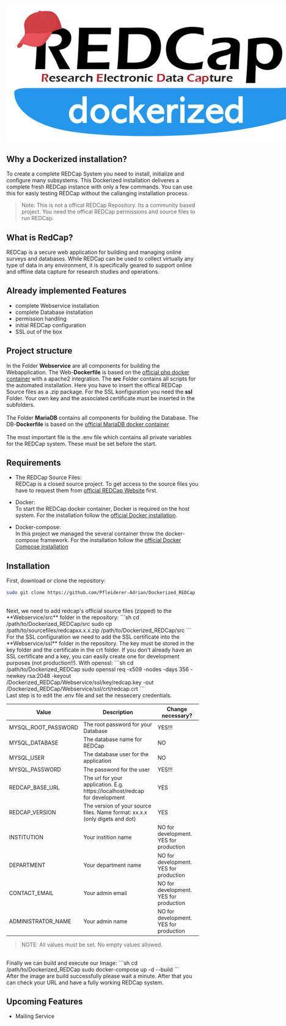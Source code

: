 <img src="logo2.png" alt="HTML ERROR" style="max-width: 1000px;"><br><h2>Why a Dockerized installation?</h2>To create a complete REDCap System you need to install, initialize and configure many subsystems. This Dockerized installation deliveres a complete fresh REDCap instance with only a few commands. You can use this for easly testing REDCap without the callanging installation process.
> Note: This is not a offical REDCap Repository. Its a community based project. You need the offical REDCap permissions and source files to run REDCap.
<h2>What is RedCap?</h2>
REDCap is a secure web application for building and managing online surveys and databases. While REDCap can be used to collect virtually any type of data in any environment, it is specifically geared to support online and offline data capture for research studies and operations.

## Already implemented Features
- complete Webservice installation
- complete Database installation
- permission handling
- initial REDCap configuration
- SSL out of the box

## Project structure
In the Folder **Webservice** are all components for building the Webapplication. The Web-**Dockerfile** is based on the [official php docker container](https://hub.docker.com/_/php) with a apache2 integration. The **src** Folder contains all scripts for the automated installation. Here you have to insert the offical REDCap Source files as a .zip package. For the SSL konfiguration you need the **ssl** Folder. Your own key and the associated certificate must be inserted in the subfolders.<br><br>
The Folder **MariaDB** contains all components for building the Database. The DB-**Dockerfile** is based on the [official MariaDB docker container](https://hub.docker.com/_/mariadb)<br><br>
The most important file is the .env file which contains all private variables for the REDCap system. These must be set before the start.

## Requirements
- The REDCap Source Files:<br>
REDCap is a closed source project. To get access to the source files you have to request them from [official REDCap Website](https://projectredcap.org/) first.

- Docker:<br>
To start the REDCap docker container, Docker is required on the host system. For the installation follow the [official Docker installation](https://docs.docker.com/get-docker/).

- Docker-compose:<br>
In this project we managed the several container throw the docker-compose framework. For the installation follow the [official Docker Compose installation](https://docs.docker.com/compose/install/)

## Installation
First, download or clone the repository:
```sh
sudo git clone https://github.com/Pfleiderer-Adrian/Dockerized_REDCap
```

<br>
Next, we need to add redcap's official source files (zipped) to the **Webservice/src** folder in the repository:
```sh
cd /path/to/Dockerized_REDCap/src
sudo cp /path/to/sourcefiles/redcapxx.x.x.zip /path/to/Dockerized_REDCap/src
```

<br>
For the SSL configuration we need to add the SSL certificate into the **Webservice/ssl** folder in the repository. The key must be stored in the key folder and the certificate in the crt folder.
If you don't already have an SSL certificate and a key, you can easily create one for development purposes (not production!!).
With openssl:
```sh
cd /path/to/Dockerized_REDCap
sudo openssl req -x509 -nodes -days 356 -newkey rsa:2048 -keyout /Dockerized_REDCap/Webservice/ssl/key/redcap.key -out /Dockerized_REDCap/Webservice/ssl/crt/redcap.crt
```
<br>
Last step is to edit the .env file and set the nessecery credentials.

| Value | Description | Change necessary? |
| ----- | ------ | ----- |
| MYSQL_ROOT_PASSWORD | The root password for your Database | YES!!! |
| MYSQL_DATABASE | The database name for REDCap | NO |
| MYSQL_USER | The database user for the application | NO |
| MYSQL_PASSWORD | The password for the user | YES!!! |
| REDCAP_BASE_URL | The url for your application. E.g. https://localhost/redcap for development | YES |
| REDCAP_VERSION | The version of your source files. Name format: xx.x.x (only digets and dot) | YES |
| INSTITUTION | Your instition name | NO for development. YES for production |
| DEPARTMENT | Your department name | NO for development. YES for production |
| CONTACT_EMAIL | Your admin email | NO for development. YES for production |
| ADMINISTRATOR_NAME | Your admin name | NO for development. YES for production |
> NOTE: All values must be set. No empty values allowed.

<br>
Finally we can build and execute our Image:
```sh
cd /path/to/Dockerized_REDCap
sudo docker-compose up -d --build
```
<br>
After the image are build successfully please wait a minute. After that you can check your URL and have a fully working REDCap system.

## Upcoming Features
- Mailing Service
